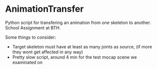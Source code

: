 # AnimationTransfer
Python script for transfering an animation from one skeleton to another.
School Assignment at BTH.

Some things to consider:
- Target skeleton must have at least as many joints as source, (if more they wont get affected in any way)
- Pretty slow script, around 4 min for the test mocap scene we examinated on
